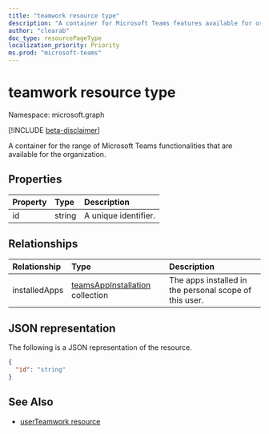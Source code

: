 ```yaml
---
title: "teamwork resource type"
description: "A container for Microsoft Teams features available for organization."
author: "clearab"
doc_type: resourcePageType
localization_priority: Priority
ms.prod: "microsoft-teams"
---
```


# teamwork resource type

Namespace: microsoft.graph

[!INCLUDE [beta-disclaimer](../../includes/beta-disclaimer.md)]

A container for the range of Microsoft Teams functionalities that are available for the organization.

## Properties

| Property | Type | Description |
|:---------------|:--------|:----------|
|id|string| A unique identifier. |

## Relationships

| Relationship | Type | Description |
|:---------------|:--------|:----------|
|installedApps|[teamsAppInstallation](teamsappinstallation.md) collection|The apps installed in the personal scope of this user.|

## JSON representation

The following is a JSON representation of the resource.

<!-- {
  "blockType": "resource",
  "@odata.type": "microsoft.graph.teamwork",
  "baseType": "microsoft.graph.entity"
}-->

```json
{
  "id": "string"
}

```

<!-- uuid: 8fcb5dbc-d5aa-4681-8e31-b001d5168d79
2015-10-25 14:57:30 UTC -->
<!--
{
  "type": "#page.annotation",
  "description": "teamwork resource",
  "keywords": "",
  "section": "documentation",
  "tocPath": "",
  "suppressions": []
}
-->

## See Also

- [userTeamwork resource](userteamwork.md)


